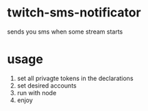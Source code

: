 # twitch-sms-notificator
sends you sms when some stream starts

# usage
1. set all privagte tokens in the declarations
2. set desired accounts
3. run with node
4. enjoy
